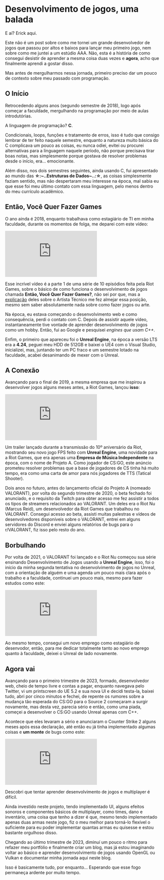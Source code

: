 # Desenvolvimento de jogos, uma balada

E aí? Erick aqui.

Este não é um post sobre como me tornei um grande desenvolvedor de jogos que passou por altos e baixos para lançar meu primeiro jogo, nem sobre como me juntei a um estúdio AAA. Não, esta é a história de como consegui desistir de aprender a mesma coisa duas vezes e **agora**, acho que finalmente aprendi a gostar disso.

Mas antes de mergulharmos nessa jornada, primeiro preciso dar um pouco de contexto sobre meu passado com programação.

## O Início

Retrocedendo alguns anos (segundo semestre de 2018), logo após começar a faculdade, mergulhando na programação por meio de aulas introdutórias.

A linguagem de programação? **C**.

Condicionais, loops, funções e tratamento de erros, isso é tudo que consigo lembrar de ter feito naquele semestre, enquanto a natureza muito básica do C complicava um pouco as coisas, eu nunca odiei, evitei ou procurei alternativas para a linguagem naquele período, não porque precisava tirar boas notas, mas simplesmente porque gostava de resolver problemas desde o início, era... emocionante.

Além disso, nos dois semestres seguintes, ainda usando C, fui apresentado ao mundo das **☆:~..Estruturas de Dados~..:☆**, as coisas simplesmente faziam sentido, mas não despertaram meu interesse na época, mal sabia eu que esse foi meu último contato com essa linguagem, pelo menos dentro do meu currículo acadêmico.

## Então, Você Quer Fazer Games

O ano ainda é 2018, enquanto trabalhava como estagiário de TI em minha faculdade, durante os momentos de folga, me deparei com este vídeo:

<iframe
src="https://www.youtube.com/embed/ZAusy11k9ic?si=v7izeR0Yam1-H0EL"
title="YouTube video player"
frameborder="0"
allow="autoplay"
allowfullscreen
>
</iframe>

Esse incrível vídeo é a parte 1 de uma série de 10 episódios feita pela Riot Games, sobre o básico de como funciona o desenvolvimento de jogos chamada **Então, Você Quer Fazer Games?**, não sei por que, mas a [explicação](https://www.youtube.com/watch?v=tAnhA72vYlU) deles sobre o Artista Técnico me fez almejar essa posição, mesmo sem saber absolutamente nada sobre como fazer jogos ou arte.

Na época, eu estava começando o desenvolvimento web e como consequência, perdi o contato com C. Depois de assistir aquele vídeo, instantaneamente tive vontade de aprender desenvolvimento de jogos como um hobby. Então, fui ao Google e pesquisei _engines que usam C++_.

Enfim, o primeiro que apareceu foi o **Unreal Engine**, na época a versão LTS era a **4.24**, peguei meu HDD de 512GB e baixei o UE4 com o Visual Studio, inicializei, mas, juntando ter um PC fraco e um semestre lotado na faculdade, acabei desanimando de mexer com o Unreal.

## A Conexão

Avançando para o final de 2019, a mesma empresa que me inspirou a desenvolver jogos alguns meses antes, a Riot Games, lançou **isso**:

<iframe
src="https://www.youtube.com/embed/4iGU6PctOBg?si=AwWVMoaD2a-sXhfU"
title="YouTube video player"
frameborder="0"
allow="autoplay"
allowfullscreen
>
</iframe>

Um trailer lançado durante a transmissão do 10º aniversário da Riot, mostrando seu novo jogo FPS feito com **Unreal Engine**, uma novidade para a Riot Games, que era apenas uma **Empresa de Música Independente** na época, com o nome de Projeto A. Como jogador de CS:GO, este anúncio prometeu resolver problemas que a base de jogadores de CS tinha há muito tempo, era como uma carta de amor para nós jogadores de TTS (Tatical Shooter).

Dois anos no futuro, antes do lançamento oficial do Projeto A (nomeado VALORANT), por volta do segundo trimestre de 2020, o beta fechado foi anunciado, e o requisito da Twitch para obter acesso me fez assistir a todos os tipos de streamers relacionados ao VALORANT. Um deles era o Riot Nu (Marcus Reid), um desenvolvedor da Riot Games que trabalhou no VALORANT. Consegui acesso ao beta, assisti muitas palestras e vídeos de desenvolvedores disponíveis sobre o VALORANT, entrei em alguns servidores do Discord e enviei alguns relatórios de bugs para o r/VALORANT, fiz isso pelo resto do ano.

## Borbulhando

Por volta de 2021, o VALORANT foi lançado e o Riot Nu começou sua série ensinando Desenvolvimento de Jogos usando a **Unreal Engine**, isso, foi o início da minha segunda tentativa no desenvolvimento de jogos no Unreal, com a orientação de alguém e uma agenda um pouco mais clara após o trabalho e a faculdade, continuei um pouco mais, mesmo para fazer estudos como este:

<iframe
src="https://www.youtube.com/embed/heBOfv-p3aA?si=VO-3_e7jDASHTZ2e"
title="YouTube video player"
frameborder="0"
allow="autoplay"
allowfullscreen
>
</iframe>

Ao mesmo tempo, consegui um novo emprego como estagiário de desenvodor, então, para me dedicar totalmente tanto ao novo emprego quanto à faculdade, deixei o Unreal de lado novamente.

## Agora vai

Avançando para o primeiro trimestre de 2023, formado, desenvolvedor web, cheio de tempo livre e contas a pagar, enquanto navegava pelo Twitter, vi um printscreen do UE 5.2 e sua nova UI e decidi testa-la, baixei tudo, abri por cinco minutos e fechei, de repente os rumores sobre a mudança tão esperada do CS:GO para o Source 2 começaram a surgir novamente, mas desta vez, parecia sério e então, como uma piada, começei a desenvolver o CS:GO usando Unreal apenas com C++.

Acontece que eles levaram a sério e anunciaram o Counter Strike 2 alguns meses após essa declaração, até então eu já tinha implementado algumas coisas e **um monte** de bugs como este:

<iframe
src="https://www.youtube.com/embed/tqKrT3i0ja4?si=vT5zbzat5pOTQUE1"
title="YouTube video player"
frameborder="0"
allow="autoplay"
allowfullscreen
>
</iframe>

Descobri que tentar aprender desenvolvimento de jogos e multiplayer é difícil.

Ainda investido neste projeto, tendo implementado UI, alguns efeitos sonoros e componentes básicos de multiplayer, como times, dano e inventário, uma coisa que tenho a dizer é que, mesmo tendo implementado apenas duas armas neste jogo, fiz o meu melhor para torná-lo flexível o suficiente para eu poder implementar quantas armas eu quisesse e estou bastante orgulhoso disso.

Chegando ao último trimestre de 2023, diminuí um pouco o ritmo para refazer meu portfólio e finalmente criar um blog, mas já estou imaginando voltar ao básico e aprender desenvolvimento de jogos usando OpenGL ou Vulkan e documentar minha jornada aqui neste blog.

Isso é basicamente tudo, por enquanto... Esperando que esse fogo permaneça ardente por muito tempo.
